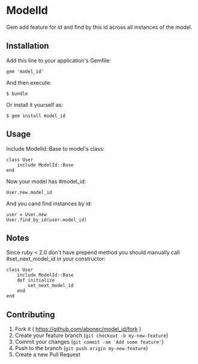 # ModelId

Gem add feature for id and find by this id across all instances of the model.

## Installation

Add this line to your application's Gemfile:

    gem 'model_id'

And then execute:

    $ bundle

Or install it yourself as:

    $ gem install model_id

## Usage

Include ModelId::Base to model's class:

    class User
        include ModelId::Base
    end

Now your model has #model_id:

    User.new.model_id

And you cand find instances by id:

    user = User.new
    User.find_by_id(user.model_id)

## Notes

Since ruby < 2.0 don't have prepend method you should manually call #set_next_model_id in your constructor:

    class User
        include ModelId::Base
        def initialize
            set_next_model_id
        end
    end

## Contributing

1. Fork it ( https://github.com/abonec/model_id/fork )
2. Create your feature branch (`git checkout -b my-new-feature`)
3. Commit your changes (`git commit -am 'Add some feature'`)
4. Push to the branch (`git push origin my-new-feature`)
5. Create a new Pull Request
